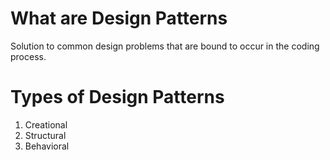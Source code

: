 # What are Design Patterns
Solution to common design problems that are bound to occur in the coding process.

# Types of Design Patterns
1) Creational 
2) Structural
3) Behavioral


